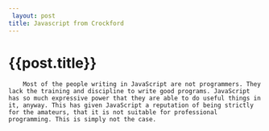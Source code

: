 ```yaml
---
 layout: post
title: Javascript from Crockford
--- 
```

 {{post.title}}
======================================================

		Most of the people writing in JavaScript are not programmers. They lack the training and discipline to write good programs. JavaScript has so much expressive power that they are able to do useful things in it, anyway. This has given JavaScript a reputation of being strictly for the amateurs, that it is not suitable for professional programming. This is simply not the case.